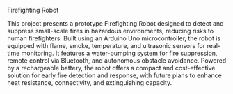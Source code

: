 Firefighting Robot

This project presents a prototype Firefighting Robot designed to detect and suppress small-scale fires in hazardous environments, reducing risks to human firefighters. Built using an Arduino Uno microcontroller, the robot is equipped with flame, smoke, temperature, and ultrasonic sensors for real-time monitoring. It features a water-pumping system for fire suppression, remote control via Bluetooth, and autonomous obstacle avoidance. Powered by a rechargeable battery, the robot offers a compact and cost-effective solution for early fire detection and response, with future plans to enhance heat resistance, connectivity, and extinguishing capacity.
